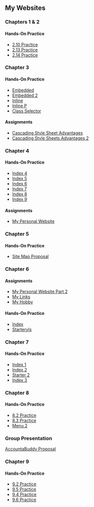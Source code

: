 <h2>My Websites</h2>
<h3>Chapters 1 & 2</h3>
<h4>Hands-On Practice</h4>
  <ul>
    <li><a href="https://github.com/ejarredondo/Web-Development-Assignments/blob/main/E_Arredondo_2.10_practice.html">2.10 Practice</a></li>
    <li><a href="https://github.com/ejarredondo/Web-Development-Assignments/blob/main/E_Arredondo_2.13_practice.html">2.13 Practice</a></li>
    <li><a href="https://github.com/ejarredondo/Web-Development-Assignments/blob/main/E_Arredondo_2.14_practice.html">2.14 Practice</a></li>
  </ul>
<h3>Chapter 3</h3>
<h4>Hands-On Practice</h4>
  <ul>
    <li><a href="https://github.com/ejarredondo/Web-Development-Assignments/blob/main/embedded.html">Embedded</a></li>
    <li><a href="https://github.com/ejarredondo/Web-Development-Assignments/blob/main/embedded1.html">Embedded 2</a></li>
    <li><a href="https://github.com/ejarredondo/Web-Development-Assignments/blob/main/inline.html">Inline</a></li>
    <li><a href="https://github.com/ejarredondo/Web-Development-Assignments/blob/main/inlinep.html">Inline P</a></li>
    <li><a href="https://github.com/ejarredondo/Web-Development-Assignments/blob/main/class_selector.html">Class Selector</a></li>
  </ul>
<h4>Assignments</h4>
  <ul>
    <li><a href="https://github.com/ejarredondo/Web-Development-Assignments/blob/main/advantage.html">Cascading Style Sheet Advantages</a></li>
    <li><a href="https://github.com/ejarredondo/Web-Development-Assignments/blob/main/advantage2.html">Cascading Style Sheets Advantages 2</a></li>
  </ul>
<h3>Chapter 4</h3>
<h4>Hands-On Practice</h4>
  <ul>
    <li><a href="https://github.com/ejarredondo/Web-Development-Assignments/blob/main/index4.html">Index 4</a></li>
    <li><a href="https://github.com/ejarredondo/Web-Development-Assignments/blob/main/index5.html">Index 5</a></li>
    <li><a href="https://github.com/ejarredondo/Web-Development-Assignments/blob/main/index6.html">Index 6</a></li>
    <li><a href="https://github.com/ejarredondo/Web-Development-Assignments/blob/main/index7.html">Index 7</a></li>
    <li><a href="https://github.com/ejarredondo/Web-Development-Assignments/blob/main/index8.html">Index 8</a></li>
    <li><a href="https://github.com/ejarredondo/Web-Development-Assignments/blob/main/index9.html">Index 9</a></li>
  </ul>
<h4>Assignments</h4>
  <ul>
    <li><a href="https://github.com/ejarredondo/Web-Development-Assignments/blob/main/Arredondo.html">My Personal Website</a></li>
  </ul>
<h3>Chapter 5</h3>
<h4>Hands-On Practice</h4>
  <ul>
    <li><a href="https://github.com/ejarredondo/Web-Development-Assignments/blob/main/sitemap.html.pptx">Site Map Proposal</a></li>
  </ul>
<h3>Chapter 6</h3>
<h4>Assignments</h4>
  <ul>
    <li><a href="https://github.com/ejarredondo/Web-Development-Assignments/blob/main/Arredondo.html">My Personal Website Part 2</a></li>
    <li><a href="https://github.com/ejarredondo/Web-Development-Assignments/blob/main/myhobby.html">My Links</a></li>
    <li><a href="https://github.com/ejarredondo/Web-Development-Assignments/blob/main/myhobby.html">My Hobby</a></li>
  </ul>
<h4>Hands-On Practice</h4>
  <ul>
    <li><a href="[https://github.com/ejarredondo/Web-Development-Assignments/blob/main/index.html](https://github.com/ejarredondo/Web-Development-Assignments/blob/main/index.html)">Index</a></li>
    <li><a href="[https://github.com/ejarredondo/Web-Development-Assignments/blob/main/starteryls.html](https://github.com/ejarredondo/Web-Development-Assignments/blob/main/starteryls.html)">Starteryls</a></li>
  </ul>
<h3>Chapter 7</h3>
<h4>Hands-On Practice</h4>
  <ul>
    <li><a href="https://github.com/ejarredondo/Web-Development-Assignments/blob/main/index1.html">Index 1</a></li>
    <li><a href="https://github.com/ejarredondo/Web-Development-Assignments/blob/main/index2.html">Index 2</a></li>
    <li><a href="https://github.com/ejarredondo/Web-Development-Assignments/blob/main/starter2.html">Starter 2</a></li>
    <li><a href="https://github.com/ejarredondo/Web-Development-Assignments/blob/main/index3.html">Index 3</a></li>
  </ul>
<h3>Chapter 8</h3>
<h4>Hands-On Practice</h4>
  <ul>
    <li><a href="https://github.com/ejarredondo/Web-Development-Assignments/blob/main/8.2_practice.html">8.2 Practice</a></li>
    <li><a href="https://github.com/ejarredondo/Web-Development-Assignments/blob/main/8.3_practice.html">8.3 Practice</a></li>
    <li><a href="https://github.com/ejarredondo/Web-Development-Assignments/blob/main/menu2.html">Menu 2</a></li>
  </ul>
<h3>Group Presentation</h3>
<p><a href="https://github.com/ejarredondo/Web-Development-Assignments/blob/main/Web%20Dev%20Project%20Proposal.pptx">AccountaBuddy Proposal</a></p>
<h3>Chapter 9</h3>
<h4>Hands-On Practice</h4>
  <ul>
    <li><a href="https://github.com/ejarredondo/Web-Development-Assignments/blob/main/form2.html">9.2 Practice</a></li>
    <li><a href="https://github.com/ejarredondo/Web-Development-Assignments/blob/main/contact.html">9.5 Practice</a></li>
    <li><a href="https://github.com/ejarredondo/Web-Development-Assignments/blob/main/form5.html">9.4 Practice</a></li>
    <li><a href="https://github.com/ejarredondo/Web-Development-Assignments/blob/main/form6.html">9.6 Practice</a></li>
  </ul>
